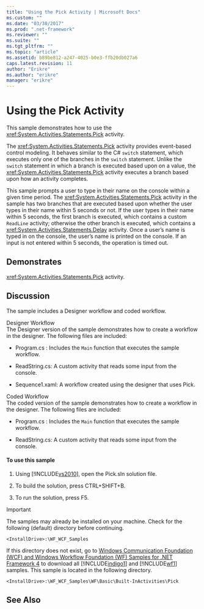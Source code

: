 ```yaml
---
title: "Using the Pick Activity | Microsoft Docs"
ms.custom: ""
ms.date: "03/30/2017"
ms.prod: ".net-framework"
ms.reviewer: ""
ms.suite: ""
ms.tgt_pltfrm: ""
ms.topic: "article"
ms.assetid: b89be812-a247-4025-b0e3-ffb20db027a6
caps.latest.revision: 11
author: "Erikre"
ms.author: "erikre"
manager: "erikre"
---
```

# Using the Pick Activity
This sample demonstrates how to use the <xref:System.Activities.Statements.Pick> activity.  
  
 The <xref:System.Activities.Statements.Pick> activity provides event-based control modeling. It behaves similar to the C# `switch` statement, which executes only one of the branches in the `switch` statement. Unlike the `switch` statement in which a branch is executed based upon on a value, the <xref:System.Activities.Statements.Pick> activity executes a branch based upon how an activity completes.  
  
 This sample prompts a user to type in their name on the console within a given time period. The <xref:System.Activities.Statements.Pick> activity in the sample has two branches that are executed based upon whether the user types in their name within 5 seconds or not. If the user types in their name within 5 seconds, the first branch is executed, which contains a custom `ReadLine` activity; otherwise the other branch is executed, which contains a <xref:System.Activities.Statements.Delay> activity. Once a user’s name is typed in on the console, the user’s name is printed on the console. If an input is not entered within 5 seconds, the operation is timed out.  
  
## Demonstrates  
 <xref:System.Activities.Statements.Pick> activity.  
  
## Discussion  
 The sample includes a Designer workflow and coded workflow.  
  
 Designer Workflow  
 The Designer version of the sample demonstrates how to create a workflow in the designer. The following files are included:  
  
-   Program.cs : Includes the `Main` function that executes the sample workflow.  
  
-   ReadString.cs: A custom activity that reads some input from the console.  
  
-   Sequence1.xaml: A workflow created using the designer that uses Pick.  
  
 Coded Workflow  
 The coded version of the sample demonstrates how to create a workflow in the designer. The following files are included:  
  
-   Program.cs : Includes the `Main` function that executes the sample workflow.  
  
-   ReadString.cs: A custom activity that reads some input from the console.  
  
#### To use this sample  
  
1.  Using [!INCLUDE[vs2010](../../../../includes/vs2010-md.md)], open the Pick.sln solution file.  
  
2.  To build the solution, press CTRL+SHIFT+B.  
  
3.  To run the solution, press F5.  
  
> [!IMPORTANT]
>  The samples may already be installed on your machine. Check for the following (default) directory before continuing.  
>   
>  `<InstallDrive>:\WF_WCF_Samples`  
>   
>  If this directory does not exist, go to [Windows Communication Foundation (WCF) and Windows Workflow Foundation (WF) Samples for .NET Framework 4](http://go.microsoft.com/fwlink/?LinkId=150780) to download all [!INCLUDE[indigo1](../../../../includes/indigo1-md.md)] and [!INCLUDE[wf1](../../../../includes/wf1-md.md)] samples. This sample is located in the following directory.  
>   
>  `<InstallDrive>:\WF_WCF_Samples\WF\Basic\Built-InActivities\Pick`  
  
## See Also